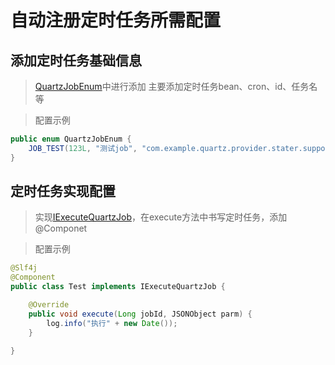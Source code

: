 # 自动注册定时任务所需配置

## 添加定时任务基础信息

> [QuartzJobEnum](../../third-provider-stater/quartz-provider-stater/src/main/java/com/example/quartz/provider/stater/enums/QuartzJobEnum.java)中进行添加
主要添加定时任务bean、cron、id、任务名等

> 配置示例

```java
public enum QuartzJobEnum {
    JOB_TEST(123L, "测试job", "com.example.quartz.provider.stater.support.Test", null, "0/5 * * * * ? *", false, "备注");
}
```

## 定时任务实现配置

> 实现[IExecuteQuartzJob](../../third-provider-stater/quartz-provider-stater/src/main/java/com/example/quartz/provider/stater/support/IExecuteQuartzJob.java)，在execute方法中书写定时任务，添加@Componet

> 配置示例

```java
@Slf4j
@Component
public class Test implements IExecuteQuartzJob {

    @Override
    public void execute(Long jobId, JSONObject parm) {
        log.info("执行" + new Date());
    }

}

```